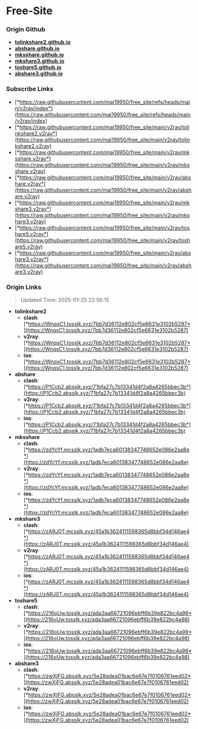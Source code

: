 # Free-Site

### Origin Github

- [**tolinkshare2.github.io**](https://github.com/tolinkshare2/tolinkshare2.github.io)
- [**abshare.github.io**](https://github.com/abshare/abshare.github.io)
- [**mksshare.github.io**](https://github.com/mksshare/mksshare.github.io)
- [**mkshare3.github.io**](https://github.com/mkshare3/mkshare3.github.io)
- [**toshare5.github.io**](https://github.com/toshare5/toshare5.github.io)
- [**abshare3.github.io**](https://github.com/abshare3/abshare3.github.io)

### Subscribe Links

- [*https://raw.githubusercontent.com/mai19950/free_site/refs/heads/main/v2ray/index*](https://raw.githubusercontent.com/mai19950/free_site/refs/heads/main/v2ray/index)
- [*https://raw.githubusercontent.com/mai19950/free_site/main/v2ray/tolinkshare2.v2ray*](https://raw.githubusercontent.com/mai19950/free_site/main/v2ray/tolinkshare2.v2ray)
- [*https://raw.githubusercontent.com/mai19950/free_site/main/v2ray/mksshare.v2ray*](https://raw.githubusercontent.com/mai19950/free_site/main/v2ray/mksshare.v2ray)
- [*https://raw.githubusercontent.com/mai19950/free_site/main/v2ray/abshare.v2ray*](https://raw.githubusercontent.com/mai19950/free_site/main/v2ray/abshare.v2ray)
- [*https://raw.githubusercontent.com/mai19950/free_site/main/v2ray/mkshare3.v2ray*](https://raw.githubusercontent.com/mai19950/free_site/main/v2ray/mkshare3.v2ray)
- [*https://raw.githubusercontent.com/mai19950/free_site/main/v2ray/toshare5.v2ray*](https://raw.githubusercontent.com/mai19950/free_site/main/v2ray/toshare5.v2ray)
- [*https://raw.githubusercontent.com/mai19950/free_site/main/v2ray/abshare3.v2ray*](https://raw.githubusercontent.com/mai19950/free_site/main/v2ray/abshare3.v2ray)

### Origin Links

> Updated Time: 2025-01-25 22:56:15

- **tolinkshare2**
  - **clash**: [*https://WnqsC1.tosslk.xyz/7bb7d36112e802cf5e6631e3102b5287*](https://WnqsC1.tosslk.xyz/7bb7d36112e802cf5e6631e3102b5287)
  - **v2ray**: [*https://WnqsC1.tosslk.xyz/7bb7d36112e802cf5e6631e3102b5287*](https://WnqsC1.tosslk.xyz/7bb7d36112e802cf5e6631e3102b5287)
  - **ios**: [*https://WnqsC1.tosslk.xyz/7bb7d36112e802cf5e6631e3102b5287*](https://WnqsC1.tosslk.xyz/7bb7d36112e802cf5e6631e3102b5287)
- **abshare**
  - **clash**: [*https://P1Ccb2.absslk.xyz/71bfa27c7b13341d4f2a8a4265bbec3b*](https://P1Ccb2.absslk.xyz/71bfa27c7b13341d4f2a8a4265bbec3b)
  - **v2ray**: [*https://P1Ccb2.absslk.xyz/71bfa27c7b13341d4f2a8a4265bbec3b*](https://P1Ccb2.absslk.xyz/71bfa27c7b13341d4f2a8a4265bbec3b)
  - **ios**: [*https://P1Ccb2.absslk.xyz/71bfa27c7b13341d4f2a8a4265bbec3b*](https://P1Ccb2.absslk.xyz/71bfa27c7b13341d4f2a8a4265bbec3b)
- **mksshare**
  - **clash**: [*https://zdYcYf.mcsslk.xyz/1adb7eca60138347748652e086e2aa8e*](https://zdYcYf.mcsslk.xyz/1adb7eca60138347748652e086e2aa8e)
  - **v2ray**: [*https://zdYcYf.mcsslk.xyz/1adb7eca60138347748652e086e2aa8e*](https://zdYcYf.mcsslk.xyz/1adb7eca60138347748652e086e2aa8e)
  - **ios**: [*https://zdYcYf.mcsslk.xyz/1adb7eca60138347748652e086e2aa8e*](https://zdYcYf.mcsslk.xyz/1adb7eca60138347748652e086e2aa8e)
- **mkshare3**
  - **clash**: [*https://zARJ0T.mcsslk.xyz/45a1b3624111598365d8bbf34d146ae4*](https://zARJ0T.mcsslk.xyz/45a1b3624111598365d8bbf34d146ae4)
  - **v2ray**: [*https://zARJ0T.mcsslk.xyz/45a1b3624111598365d8bbf34d146ae4*](https://zARJ0T.mcsslk.xyz/45a1b3624111598365d8bbf34d146ae4)
  - **ios**: [*https://zARJ0T.mcsslk.xyz/45a1b3624111598365d8bbf34d146ae4*](https://zARJ0T.mcsslk.xyz/45a1b3624111598365d8bbf34d146ae4)
- **toshare5**
  - **clash**: [*https://216oUw.tosslk.xyz/ada3aa66721096ebff6b39e822bc4a98*](https://216oUw.tosslk.xyz/ada3aa66721096ebff6b39e822bc4a98)
  - **v2ray**: [*https://216oUw.tosslk.xyz/ada3aa66721096ebff6b39e822bc4a98*](https://216oUw.tosslk.xyz/ada3aa66721096ebff6b39e822bc4a98)
  - **ios**: [*https://216oUw.tosslk.xyz/ada3aa66721096ebff6b39e822bc4a98*](https://216oUw.tosslk.xyz/ada3aa66721096ebff6b39e822bc4a98)
- **abshare3**
  - **clash**: [*https://zwXjFG.absslk.xyz/5e28adea01bac6e67e7f0106761eed02*](https://zwXjFG.absslk.xyz/5e28adea01bac6e67e7f0106761eed02)
  - **v2ray**: [*https://zwXjFG.absslk.xyz/5e28adea01bac6e67e7f0106761eed02*](https://zwXjFG.absslk.xyz/5e28adea01bac6e67e7f0106761eed02)
  - **ios**: [*https://zwXjFG.absslk.xyz/5e28adea01bac6e67e7f0106761eed02*](https://zwXjFG.absslk.xyz/5e28adea01bac6e67e7f0106761eed02)
